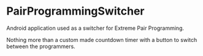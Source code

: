 # PairProgrammingSwitcher
Android application used as a switcher for Extreme Pair Programming.

Nothing more than a custom made countdown timer with a button to switch between the programmers.
